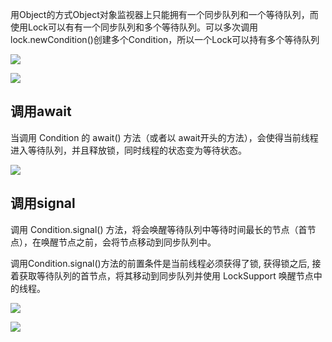 用Object的方式Object对象监视器上只能拥有一个同步队列和一个等待队列，而使用Lock可以有有一个同步队列和多个等待队列。可以多次调用lock.newCondition()创建多个Condition，所以一个Lock可以持有多个等待队列

![](https://youpaiyun.zongqilive.cn/image/20210306173437.png)



![](https://youpaiyun.zongqilive.cn/image/20210306163345.png)

## 调用await

当调用 Condition  的 await() 方法（或者以 await开头的方法），会使得当前线程进入等待队列，并且释放锁，同时线程的状态变为等待状态。

![](https://youpaiyun.zongqilive.cn/image/20210306163605.png)

## 调用signal

调用 Condition.signal() 方法，将会唤醒等待队列中等待时间最长的节点（首节点），在唤醒节点之前，会将节点移动到同步队列中。

调用Condition.signal()方法的前置条件是当前线程必须获得了锁,  获得锁之后,  接着获取等待队列的首节点，将其移动到同步队列并使用 LockSupport 唤醒节点中的线程。

![](https://youpaiyun.zongqilive.cn/image/20210306164423.png)



![](https://youpaiyun.zongqilive.cn/image/20210306164122.png)























